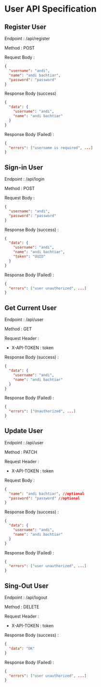 # User API Specification

## Register User

Endpoint : /api/register

Method : POST

Request Body :

```json
{
  "username": "andi",
  "name": "andi bachtiar",
  "password": "password"
}
```

Response Body (success)

```json
{
  "data": {
    "username": "andi",
    "name": "andi bachtiar"
  }
}
```

Response Body (Failed) :

```json
{
  "errors": ["username is required", ...]
}
```

## Sign-in User

Endpoint : /api/login

Method : POST

Request Body :

```json
{
  "username": "andi",
  "password": "password"
}
```

Response Body (success) :

```json
{
  "data": {
    "username": "andi",
    "name": "andi bachtiar",
    "token": "UUID"
  }
}
```

Response Body (Failed) :

```json
{
  "errors": ["user unauthorized", ...]
}
```

## Get Current User

Endpoint : /api/user

Method : GET

Request Header :

- X-API-TOKEN : token

Response Body (success) :

```json
{
  "data": {
    "username": "andi",
    "name": "andi bachtiar"
  }
}
```

Response Body (Failed) :

```json
{
  "errors": ["Unauthorized", ...]
}
```

## Update User

Endpoint : /api/user

Method : PATCH

Request Header :

- X-API-TOKEN : token

Request Body :

```json
{
  "name": "andi bachtiar", //optional
  "password": "password" //optional
}
```

Response Body (success) :

```json
{
  "data": {
    "username": "andi",
    "name": "andi bachtiar"
  }
}
```

Response Body (Failed) :

```json
{
  "errors": ["user unauthorized", ...]
}
```

## Sing-Out User

Endpoint : /api/logout

Method : DELETE

Request Header :

- X-API-TOKEN : token

Response Body (success) :

```json
{
  "data": "OK"
}
```

Response Body (Failed) :

```json
{
  "errors": ["user unauthorized", ...]
}
```

